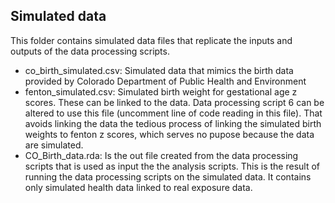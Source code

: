 ## Simulated data

This folder contains simulated data files that replicate the inputs and outputs of the data processing scripts.

- co_birth_simulated.csv: Simulated data that mimics the birth data provided by Colorado Department of Public Health and Environment
- fenton_simulated.csv: Simulated birth weight for gestational age z scores. These can be linked to the data. Data processing script 6 can be altered to use this file (uncomment line of code reading in this file). That avoids linking the data the tedious process of linking the simulated birth weights to fenton z scores, which serves no pupose because the data are simulated.
- CO_Birth_data.rda: Is the out file created from the data processing scripts that is used as input the the analysis scripts. This is the result of running the data processing scripts on the simulated data. It contains only simulated health data linked to real exposure data.